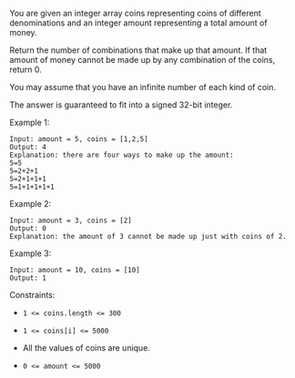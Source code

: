 You are given an integer array coins representing coins of different denominations and an integer amount representing a total amount of money.

Return the number of combinations that make up that amount. If that amount of money cannot be made up by any combination of the coins, return 0.

You may assume that you have an infinite number of each kind of coin.

The answer is guaranteed to fit into a signed 32-bit integer.

Example 1:

```
Input: amount = 5, coins = [1,2,5]
Output: 4
Explanation: there are four ways to make up the amount:
5=5
5=2+2+1
5=2+1+1+1
5=1+1+1+1+1
```

Example 2:

```
Input: amount = 3, coins = [2]
Output: 0
Explanation: the amount of 3 cannot be made up just with coins of 2.
```

Example 3:

```
Input: amount = 10, coins = [10]
Output: 1
```

Constraints:

- `1 <= coins.length <= 300`

- `1 <= coins[i] <= 5000`

- All the values of coins are unique.

- `0 <= amount <= 5000`
